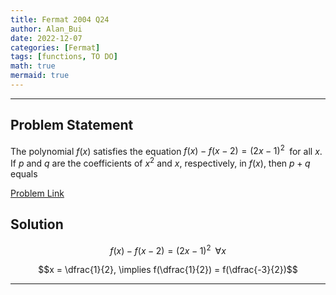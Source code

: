 ```yaml
---
title: Fermat 2004 Q24
author: Alan_Bui
date: 2022-12-07
categories: [Fermat]
tags: [functions, TO DO]
math: true
mermaid: true
---
```


---
## Problem Statement
The polynomial $f(x)$ satisfies the equation $f(x) - f(x - 2) = (2x - 1)^2 \;$ for all $x$. If $p$ and $q$ are the coefficients of $x^2$ and $x$, respectively, in $f(x)$, then $p + q$ equals 

[Problem Link](https://cemc.uwaterloo.ca/contests/past_contests/2004/2004FermatContest.pdf)

## Solution

$$f(x) - f(x - 2) = (2x - 1)^2 \;\; \forall x$$

$$x = \dfrac{1}{2}, \implies f(\dfrac{1}{2}) = f(\dfrac{-3}{2})$$

---